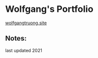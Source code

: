 # Wolfgang's Portfolio
[wolfgangtruong.site](http://wolfgangtruong.site)

## Notes:
last updated 2021
